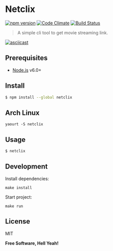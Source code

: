 Netclix
===

[![npm version](https://badge.fury.io/js/netclix.svg)](https://badge.fury.io/js/netclix)
[![Code Climate](https://codeclimate.com/github/stoneo/netclix/badges/gpa.svg)](https://codeclimate.com/github/stoneo/netclix)
[![Build Status](https://travis-ci.org/stoneo/netclix.svg?branch=master)](https://travis-ci.org/stoneo/netclix/)

> A simple cli tool to get movie streaming link.

[![asciicast](https://asciinema.org/a/125918.png)](https://asciinema.org/a/125918?t=0:01)

Prerequisites
---

- [Node.js](https://nodejs.org/) v6.0+

Install
---

```bash
$ npm install --global netclix
```

Arch Linux
---

```
yaourt -S netclix
```

Usage
---

```bash
$ netclix
```

## Development

Install dependencies:

`make install`

Start project:

`make run`

License
---

MIT

**Free Software, Hell Yeah!**
